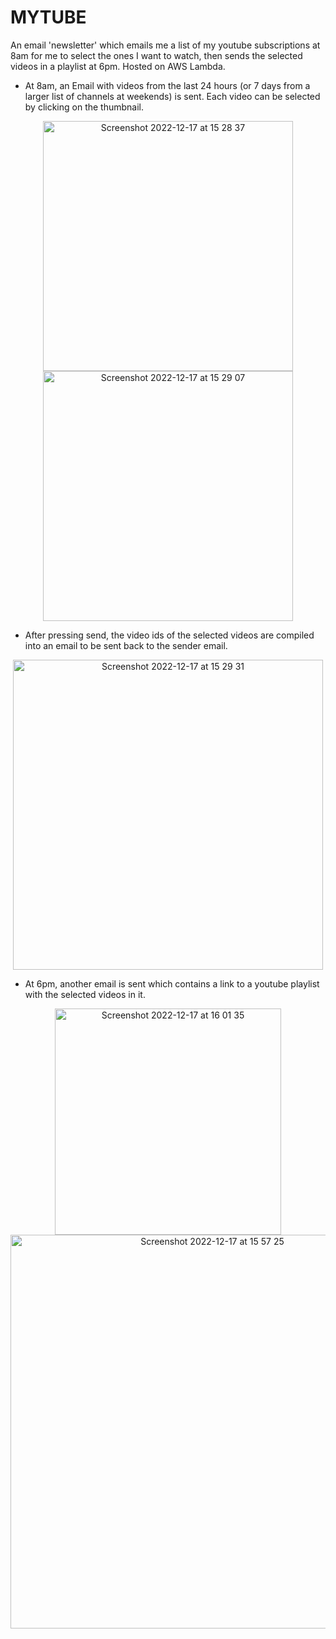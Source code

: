 # MYTUBE
An email 'newsletter' which emails me a list of my youtube subscriptions at 8am for me to select the ones I want to watch, then sends the selected videos in a playlist at 6pm. Hosted on AWS Lambda.


* At 8am, an Email with videos from the last 24 hours (or 7 days from a larger list of channels at weekends) is sent. Each video can be selected by clicking on the thumbnail.

<p align="center">
<img width="400" alt="Screenshot 2022-12-17 at 15 28 37" src="https://user-images.githubusercontent.com/102842055/208250004-bee20b61-8e95-474d-be8a-ccaf64768736.png"><img width="400" alt="Screenshot 2022-12-17 at 15 29 07" src="https://user-images.githubusercontent.com/102842055/208250014-5da3f7b6-a5da-4140-93c8-e62391f7e0a6.png">
</p>

* After pressing send, the video ids of the selected videos are compiled into an email to be sent back to the sender email.

<p align="center">
<img width="496" alt="Screenshot 2022-12-17 at 15 29 31" src="https://user-images.githubusercontent.com/102842055/208250020-8d2cb5ed-6368-48a2-890f-6de9164c7ec4.png">
</p>

* At 6pm, another email is sent which contains a link to a youtube playlist with the selected videos in it.

<p align="center">
<img width="362" alt="Screenshot 2022-12-17 at 16 01 35" src="https://user-images.githubusercontent.com/102842055/208250735-9b51bec4-1a19-4a65-a98c-037a4dc7268e.png"><img width="630" alt="Screenshot 2022-12-17 at 15 57 25" src="https://user-images.githubusercontent.com/102842055/208250731-4b1bf05b-243a-4e91-ac9f-0f6cd558ab36.png">
</p>
